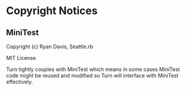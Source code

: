 # Copyright Notices

## MiniTest

Copyright (c) Ryan Davis, Seattle.rb

MIT License

Turn tightly couples with MiniTest which means in some cases
MiniTest code might be reused and modified so Turn will
interface with MiniTest effectively.

